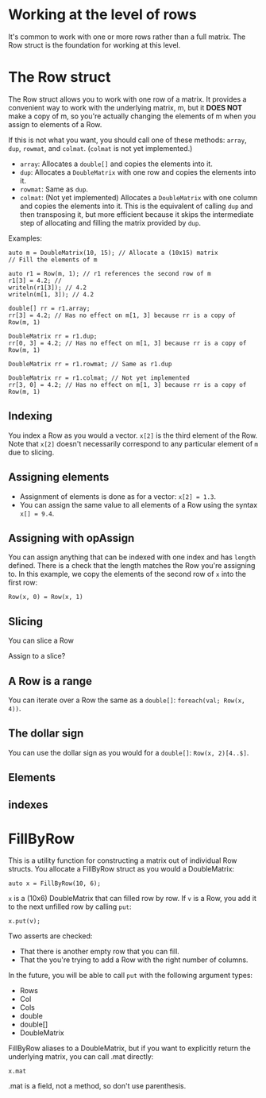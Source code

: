 # Working at the level of rows

It's common to work with one or more rows rather than a full matrix. The Row struct is the foundation for working at this level.

# The Row struct

The Row struct allows you to work with one row of a matrix. It provides a convenient way to work with the underlying matrix, m, but it **DOES NOT** make a copy of m, so you're actually changing the elements of m when you assign to elements of a Row.

If this is not what you want, you should call one of these methods: `array`, `dup`, `rowmat`, and `colmat`. (`colmat` is not yet implemented.)

- `array`: Allocates a `double[]` and copies the elements into it.
- `dup`: Allocates a `DoubleMatrix` with one row and copies the elements into it.
- `rowmat`: Same as `dup`.
- `colmat`: (Not yet implemented) Allocates a `DoubleMatrix` with one column and copies the elements into it. This is the equivalent of calling `dup` and then transposing it, but more efficient because it skips the intermediate step of allocating and filling the matrix provided by `dup`.

Examples:

```
auto m = DoubleMatrix(10, 15); // Allocate a (10x15) matrix
// Fill the elements of m

auto r1 = Row(m, 1); // r1 references the second row of m
r1[3] = 4.2; //
writeln(r1[3]); // 4.2
writeln(m[1, 3]); // 4.2

double[] rr = r1.array;
rr[3] = 4.2; // Has no effect on m[1, 3] because rr is a copy of Row(m, 1)

DoubleMatrix rr = r1.dup;
rr[0, 3] = 4.2; // Has no effect on m[1, 3] because rr is a copy of Row(m, 1)

DoubleMatrix rr = r1.rowmat; // Same as r1.dup

DoubleMatrix rr = r1.colmat; // Not yet implemented
rr[3, 0] = 4.2; // Has no effect on m[1, 3] because rr is a copy of Row(m, 1)
```

## Indexing

You index a Row as you would a vector. `x[2]` is the third element of the Row. Note that `x[2]` doesn't necessarily correspond to any particular element of `m` due to slicing.

## Assigning elements

- Assignment of elements is done as for a vector: `x[2] = 1.3`.
- You can assign the same value to all elements of a Row using the syntax `x[] = 9.4`.

## Assigning with opAssign

You can assign anything that can be indexed with one index and has `length` defined. There is a check that the length matches the Row you're assigning to. In this example, we copy the elements of the second row of `x` into the first row:

```
Row(x, 0) = Row(x, 1)
```

## Slicing

You can slice a Row

Assign to a slice?

## A Row is a range

You can iterate over a Row the same as a `double[]`: `foreach(val; Row(x, 4))`.

## The dollar sign

You can use the dollar sign as you would for a `double[]`: `Row(x, 2)[4..$]`.

## Elements

## indexes

# FillByRow

This is a utility function for constructing a matrix out of individual Row structs. You allocate a FillByRow struct as you would a DoubleMatrix:

```
auto x = FillByRow(10, 6);
```

`x` is a (10x6) DoubleMatrix that can filled row by row. If `v` is a Row, you add it to the next unfilled row by calling `put`:

```
x.put(v);
```

Two asserts are checked:

- That there is another empty row that you can fill.
- That the you're trying to add a Row with the right number of columns.

In the future, you will be able to call `put` with the following argument types:

- Rows
- Col
- Cols
- double
- double[]
- DoubleMatrix

FillByRow aliases to a DoubleMatrix, but if you want to explicitly return the underlying matrix, you can call .mat directly:

```
x.mat
```

.mat is a field, not a method, so don't use parenthesis.
